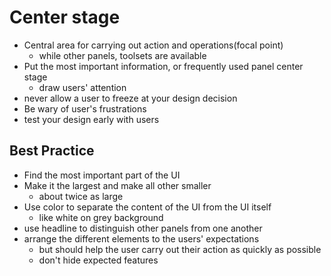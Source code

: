 # Center stage

- Central area for carrying out action and operations(focal point)
  - while other panels, toolsets are available
- Put the most important information, or frequently used panel center stage
  - draw users' attention
- never allow a user to freeze at your design decision
- Be wary of user's frustrations
- test your design early with users


## Best Practice

- Find the most important part of the UI
- Make it the largest and make all other smaller
  - about twice as large
- Use color to separate the content of the UI from the UI itself
  - like white on grey background
- use headline to distinguish other panels from one another
- arrange the different elements to the users' expectations
  - but should help the user carry out their action as quickly as possible
  - don't hide expected features